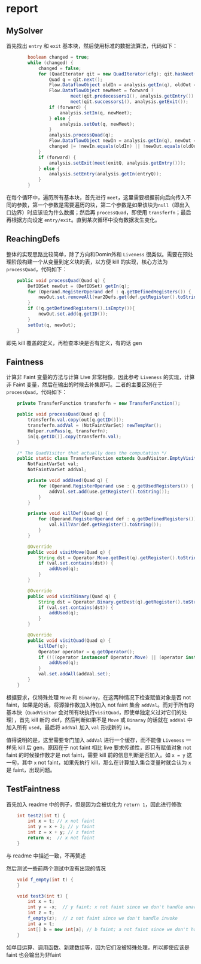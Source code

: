 # report



## MySolver

首先找出 `entry` 和 `exit` 基本块，然后使用标准的数据流算法，代码如下：

```java
        boolean changed = true;
        while (changed) {
            changed = false;
            for (QuadIterator qit = new QuadIterator(cfg); qit.hasNext(); ) {
                Quad q = qit.next();
                Flow.DataflowObject oldIn = analysis.getIn(q), oldOut = analysis.getOut(q);
                Flow.DataflowObject newMeet = forward ?
                        meet(qit.predecessors1(), analysis.getEntry()) :
                        meet(qit.successors1(), analysis.getExit());
                if (forward) {
                    analysis.setIn(q, newMeet);
                } else {
                    analysis.setOut(q, newMeet);
                }
                analysis.processQuad(q);
                Flow.DataflowObject newIn = analysis.getIn(q), newOut = analysis.getOut(q);
                changed |= !newIn.equals(oldIn) || !newOut.equals(oldOut);
            }
            if (forward) {
                analysis.setExit(meet(exitQ, analysis.getEntry()));
            } else {
                analysis.setEntry(analysis.getIn(entryQ));
            }
        }
```

在每个循环中，遍历所有基本块，首先进行 `meet`，这里需要根据前向后向传入不同的参数，第一个参数是需要遍历的块，第二个参数是如果该块为`null`（即出入口边界）时应该设为什么数据；然后再 `processQuad`，即使用 `transferfn`；最后再根据方向设定 `entry/exit`。直到某次循环中没有数据发生变化。



## ReachingDefs

整体的实现思路比较简单，除了方向和Domin外和 `Liveness` 很类似。需要在预处理阶段构建一个从变量到定义块的表，以方便 kill 的实现，核心方法为 `processQuad`，代码如下：

```java
    public void processQuad(Quad q) {
        DefIDSet newOut = (DefIDSet) getIn(q);
        for (Operand.RegisterOperand def : q.getDefinedRegisters()) {
            newOut.set.removeAll(var2Defs.get(def.getRegister().toString()));
        }
        if (!q.getDefinedRegisters().isEmpty()){
            newOut.set.add(q.getID());
        }
        setOut(q, newOut);
    }
```

即先 kill 覆盖的定义，再检查本块是否有定义，有的话 gen



## Faintness

计算非 Faint 变量的方法与计算 Live 非常相像，因此参考 `Liveness` 的实现，计算非 Faint 变量，然后在输出的时候去补集即可。二者的主要区别在于 `processQuad`，代码如下：

```java
    private TransferFunction transferfn = new TransferFunction();

    public void processQuad(Quad q) {
        transferfn.val.copy(out[q.getID()]);
        transferfn.addVal = (NotFaintVarSet) newTempVar();
        Helper.runPass(q, transferfn);
        in[q.getID()].copy(transferfn.val);
    }

    /* The QuadVisitor that actually does the computation */
    public static class TransferFunction extends QuadVisitor.EmptyVisitor {
        NotFaintVarSet val;
        NotFaintVarSet addVal;

        private void addUsed(Quad q) {
            for (Operand.RegisterOperand use : q.getUsedRegisters()) {
                addVal.set.add(use.getRegister().toString());
            }
        }

        private void killDef(Quad q) {
            for (Operand.RegisterOperand def : q.getDefinedRegisters()) {
                val.killVar(def.getRegister().toString());
            }
        }

        @Override
        public void visitMove(Quad q) {
            String dst = Operator.Move.getDest(q).getRegister().toString();
            if (val.set.contains(dst)) {
                addUsed(q);
            }
        }

        @Override
        public void visitBinary(Quad q) {
            String dst = Operator.Binary.getDest(q).getRegister().toString();
            if (val.set.contains(dst)) {
                addUsed(q);
            }
        }

        @Override
        public void visitQuad(Quad q) {
            killDef(q);
            Operator operator = q.getOperator();
            if (!((operator instanceof Operator.Move) || (operator instanceof Operator.Binary))) {
                addUsed(q);
            }
            val.set.addAll(addVal.set);
        }
    }
```

根据要求，仅特殊处理 `Move` 和 `Binaray`，在这两种情况下检查赋值对象是否 not faint，如果是的话，将源操作数加入待加入 not faint 集合 `addVal`。而对于所有的基本快（`QuadVisitor` 会对所有块执行`visitQuad`，即使单独定义过对它们的处理），首先 kill 新的 def，然后判断如果不是 `Move` 或 `Binaray` 的话就在 `addVal` 中加入所有 `used`，最后将 `addVal` 加入 `val` 形成新的 `in`。

值得说明的是，这里需要专门加入 `addVal` 进行一个缓存，而不能像 `Liveness` 一样先 kill 后 gen，原因在于 not faint 相比 live 要求传递性，即只有赋值对象 not faint 的时候操作数才是 not faint，需要 kill 前的信息判断是否加入。如  `x = y` 这一句，其中 `x`  not faint，如果先执行 kill，那么在计算加入集合变量时就会认为 `x` 是 faint，出现问题。



## TestFaintness

首先加入 readme 中的例子，但是因为会被优化为 `return 1`，因此进行修改

```java
    int test2(int t) {
        int x = t; // x not faint
        int y = x + 2; // y faint
        int z = x + y; // z faint
        return x;  // x not faint
    }
```

与 readme 中描述一致，不再赘述

然后测试一些前两个测试中没有出现的情况

```java
    void f_empty(int t) {
    }

	void test3(int t) {
        int x = t;
        int y = -x;  // y faint; x not faint since we don't handle unary operation
        int z = t;
        f_empty(z);  // z not faint since we don't handle invoke
        int a = t;
        int[] b = new int[a]; // b faint; a not faint since we don't handle newarray
    }
```

如单目运算、调用函数、新建数组等，因为它们没被特殊处理，所以即使应该是 faint 也会输出为非faint